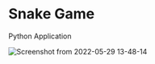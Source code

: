 # Snake Game
Python Application


![Screenshot from 2022-05-29 13-48-14](https://user-images.githubusercontent.com/88975401/170858913-92d984ea-f77b-467c-819d-a543da2635f7.png)
